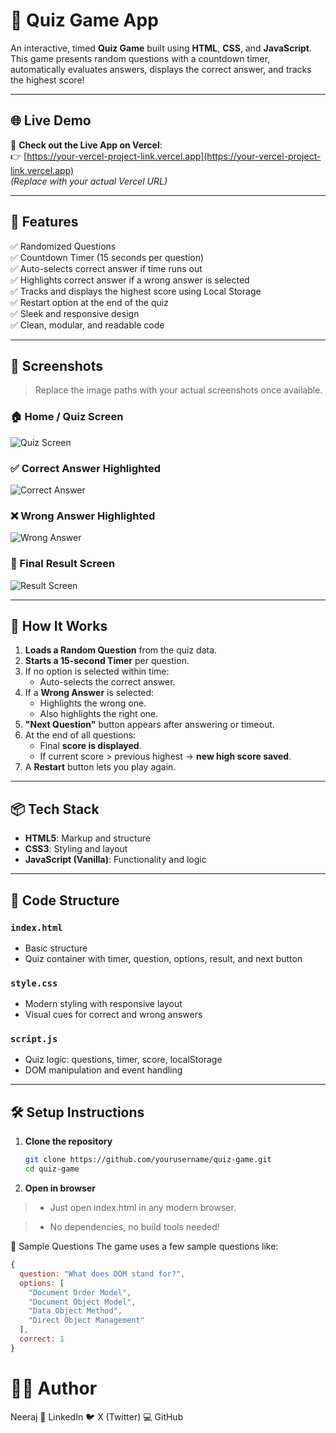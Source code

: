 # 🧠 Quiz Game App

An interactive, timed **Quiz Game** built using **HTML**, **CSS**, and **JavaScript**. This game presents random questions with a countdown timer, automatically evaluates answers, displays the correct answer, and tracks the highest score!

---

## 🌐 Live Demo

🚀 **Check out the Live App on Vercel**:  
👉 [https://your-vercel-project-link.vercel.app](https://your-vercel-project-link.vercel.app)  
_(Replace with your actual Vercel URL)_

---

## 🎯 Features

✅ Randomized Questions  
✅ Countdown Timer (15 seconds per question)  
✅ Auto-selects correct answer if time runs out  
✅ Highlights correct answer if a wrong answer is selected  
✅ Tracks and displays the highest score using Local Storage  
✅ Restart option at the end of the quiz  
✅ Sleek and responsive design  
✅ Clean, modular, and readable code

---

## 📸 Screenshots

> Replace the image paths with your actual screenshots once available.

### 🏠 Home / Quiz Screen
![Quiz Screen](./screenshots/quiz-screen.png)

### ✅ Correct Answer Highlighted
![Correct Answer](./screenshots/correct-answer.png)

### ❌ Wrong Answer Highlighted
![Wrong Answer](./screenshots/wrong-answer.png)

### 🏁 Final Result Screen
![Result Screen](./screenshots/result-screen.png)

---

## 🚀 How It Works

1. **Loads a Random Question** from the quiz data.
2. **Starts a 15-second Timer** per question.
3. If no option is selected within time:
   - Auto-selects the correct answer.
4. If a **Wrong Answer** is selected:
   - Highlights the wrong one.
   - Also highlights the right one.
5. **"Next Question"** button appears after answering or timeout.
6. At the end of all questions:
   - Final **score is displayed**.
   - If current score > previous highest → **new high score saved**.
7. A **Restart** button lets you play again.

---

## 📦 Tech Stack

- **HTML5**: Markup and structure
- **CSS3**: Styling and layout
- **JavaScript (Vanilla)**: Functionality and logic

---

## 🧩 Code Structure

### `index.html`
- Basic structure
- Quiz container with timer, question, options, result, and next button

### `style.css`
- Modern styling with responsive layout
- Visual cues for correct and wrong answers

### `script.js`
- Quiz logic: questions, timer, score, localStorage
- DOM manipulation and event handling

---

## 🛠️ Setup Instructions

1. **Clone the repository**
   ```bash
   git clone https://github.com/yourusername/quiz-game.git
   cd quiz-game

2. **Open in browser**

>- Just open index.html in any modern browser.

>- No dependencies, no build tools needed!

🧠 Sample Questions
The game uses a few sample questions like:
```js
{
  question: "What does DOM stand for?",
  options: [
    "Document Order Model",
    "Document Object Model",
    "Data Object Method",
    "Direct Object Management"
  ],
  correct: 1
}
```

# 🙋‍♂️ Author
Neeraj
🔗 LinkedIn
🐦 X (Twitter)
💻 GitHub
